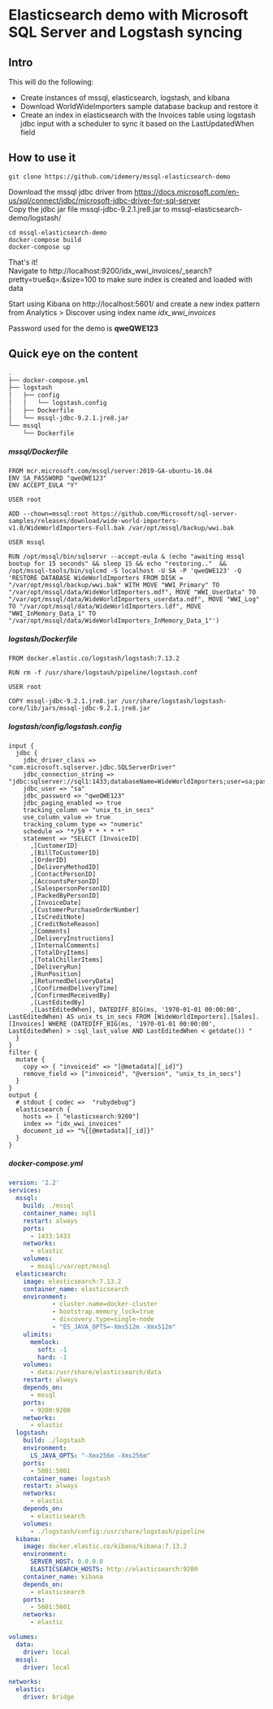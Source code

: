 # Elasticsearch demo with Microsoft SQL Server and Logstash syncing

## Intro

This will do the following:
- Create instances of mssql, elasticsearch, logstash, and kibana
- Download WorldWideImporters sample database backup and restore it
- Create an index in elasticsearch with the Invoices table using logstash jdbc input with a scheduler to sync it based on the LastUpdatedWhen field

## How to use it
```console
git clone https://github.com/idemery/mssql-elasticsearch-demo
```

Download the mssql jdbc driver from https://docs.microsoft.com/en-us/sql/connect/jdbc/microsoft-jdbc-driver-for-sql-server  
Copy the jdbc jar file mssql-jdbc-9.2.1.jre8.jar to mssql-elasticsearch-demo/logstash/ 
```console
cd mssql-elasticsearch-demo
docker-compose build
docker-compose up
```

That's it!  
Navigate to http://localhost:9200/idx_wwi_invoices/_search?pretty=true&q=*:*&size=100 to make sure index is created and loaded with data  

Start using Kibana on http://localhost:5601/ and create a new index pattern from Analytics > Discover using index name *idx_wwi_invoices*



Password used for the demo is **qweQWE123** 

## Quick eye on the content

```bash
.
├── docker-compose.yml
├── logstash
│   ├── config
│   │   └── logstash.config
│   ├── Dockerfile
│   └── mssql-jdbc-9.2.1.jre8.jar
└── mssql
    └── Dockerfile
```
##### mssql/Dockerfile
```
FROM mcr.microsoft.com/mssql/server:2019-GA-ubuntu-16.04
ENV SA_PASSWORD "qweQWE123"
ENV ACCEPT_EULA "Y"

USER root 

ADD --chown=mssql:root https://github.com/Microsoft/sql-server-samples/releases/download/wide-world-importers-v1.0/WideWorldImporters-Full.bak /var/opt/mssql/backup/wwi.bak

USER mssql

RUN /opt/mssql/bin/sqlservr --accept-eula & (echo "awaiting mssql bootup for 15 seconds" && sleep 15 && echo "restoring.."  && /opt/mssql-tools/bin/sqlcmd -S localhost -U SA -P 'qweQWE123' -Q 'RESTORE DATABASE WideWorldImporters FROM DISK = "/var/opt/mssql/backup/wwi.bak" WITH MOVE "WWI_Primary" TO "/var/opt/mssql/data/WideWorldImporters.mdf", MOVE "WWI_UserData" TO "/var/opt/mssql/data/WideWorldImporters_userdata.ndf", MOVE "WWI_Log" TO "/var/opt/mssql/data/WideWorldImporters.ldf", MOVE "WWI_InMemory_Data_1" TO "/var/opt/mssql/data/WideWorldImporters_InMemory_Data_1"')

```

##### logstash/Dockerfile
```
FROM docker.elastic.co/logstash/logstash:7.13.2

RUN rm -f /usr/share/logstash/pipeline/logstash.conf

USER root 

COPY mssql-jdbc-9.2.1.jre8.jar /usr/share/logstash/logstash-core/lib/jars/mssql-jdbc-9.2.1.jre8.jar
```

##### logstash/config/logstash.config
```
input {
  jdbc {
    jdbc_driver_class => "com.microsoft.sqlserver.jdbc.SQLServerDriver"
    jdbc_connection_string => "jdbc:sqlserver://sql1:1433;databaseName=WideWorldImporters;user=sa;password=qweQWE123"
    jdbc_user => "sa"
    jdbc_password => "qweQWE123"
    jdbc_paging_enabled => true
    tracking_column => "unix_ts_in_secs"
    use_column_value => true
    tracking_column_type => "numeric"
    schedule => "*/59 * * * * *"
    statement => "SELECT [InvoiceID]
      ,[CustomerID]
      ,[BillToCustomerID]
      ,[OrderID]
      ,[DeliveryMethodID]
      ,[ContactPersonID]
      ,[AccountsPersonID]
      ,[SalespersonPersonID]
      ,[PackedByPersonID]
      ,[InvoiceDate]
      ,[CustomerPurchaseOrderNumber]
      ,[IsCreditNote]
      ,[CreditNoteReason]
      ,[Comments]
      ,[DeliveryInstructions]
      ,[InternalComments]
      ,[TotalDryItems]
      ,[TotalChillerItems]
      ,[DeliveryRun]
      ,[RunPosition]
      ,[ReturnedDeliveryData]
      ,[ConfirmedDeliveryTime]
      ,[ConfirmedReceivedBy]
      ,[LastEditedBy]
      ,[LastEditedWhen], DATEDIFF_BIG(ms, '1970-01-01 00:00:00', LastEditedWhen) AS unix_ts_in_secs FROM [WideWorldImporters].[Sales].[Invoices] WHERE (DATEDIFF_BIG(ms, '1970-01-01 00:00:00', LastEditedWhen) > :sql_last_value AND LastEditedWhen < getdate()) "
  }
}
filter {
  mutate {
    copy => { "invoiceid" => "[@metadata][_id]"}
    remove_field => ["invoiceid", "@version", "unix_ts_in_secs"]
  }
}
output {
  # stdout { codec =>  "rubydebug"}
  elasticsearch {
    hosts => [ "elasticsearch:9200"]
    index => "idx_wwi_invoices"
    document_id => "%{[@metadata][_id]}"
  }
}
```

##### docker-compose.yml
```yaml
version: '2.2'
services:
  mssql:
    build: ./mssql
    container_name: sql1
    restart: always
    ports:
      - 1433:1433
    networks:
      - elastic
    volumes:
      - mssql:/var/opt/mssql
  elasticsearch:
    image: elasticsearch:7.13.2
    container_name: elasticsearch
    environment:
            - cluster.name=docker-cluster
            - bootstrap.memory_lock=true
            - discovery.type=single-node
            - "ES_JAVA_OPTS=-Xms512m -Xmx512m"
    ulimits:
      memlock:
        soft: -1
        hard: -1
    volumes:
      - data:/usr/share/elasticsearch/data
    restart: always
    depends_on:
      - mssql
    ports:
      - 9200:9200
    networks:
      - elastic
  logstash:
    build: ./logstash
    environment:
      LS_JAVA_OPTS: "-Xmx256m -Xms256m"
    ports:
      - 5001:5001
    container_name: logstash
    restart: always
    networks:
      - elastic
    depends_on:
      - elasticsearch
    volumes:
      - ./logstash/config:/usr/share/logstash/pipeline
  kibana:
    image: docker.elastic.co/kibana/kibana:7.13.2
    environment:
      SERVER_HOST: 0.0.0.0
      ELASTICSEARCH_HOSTS: http://elasticsearch:9200
    container_name: kibana
    depends_on:
      - elasticsearch
    ports:
      - 5601:5601
    networks:
      - elastic

volumes:
  data:
    driver: local
  mssql:
    driver: local

networks:
  elastic:
    driver: bridge
```
